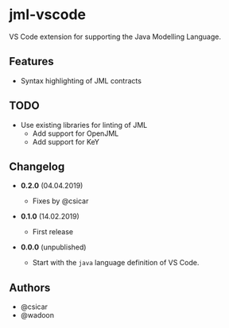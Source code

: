 # jml-vscode 

VS Code extension for supporting the Java Modelling Language.

## Features

* Syntax highlighting of JML contracts

## TODO

* Use existing libraries for linting of JML
  * Add support for OpenJML 
  * Add support for KeY

## Changelog


* **0.2.0** (04.04.2019)
  - Fixes by @csicar

* **0.1.0** (14.02.2019)
  - First release

* **0.0.0** (unpublished)
  - Start with the `java` language definition of VS Code. 

## Authors

* @csicar
* @wadoon
